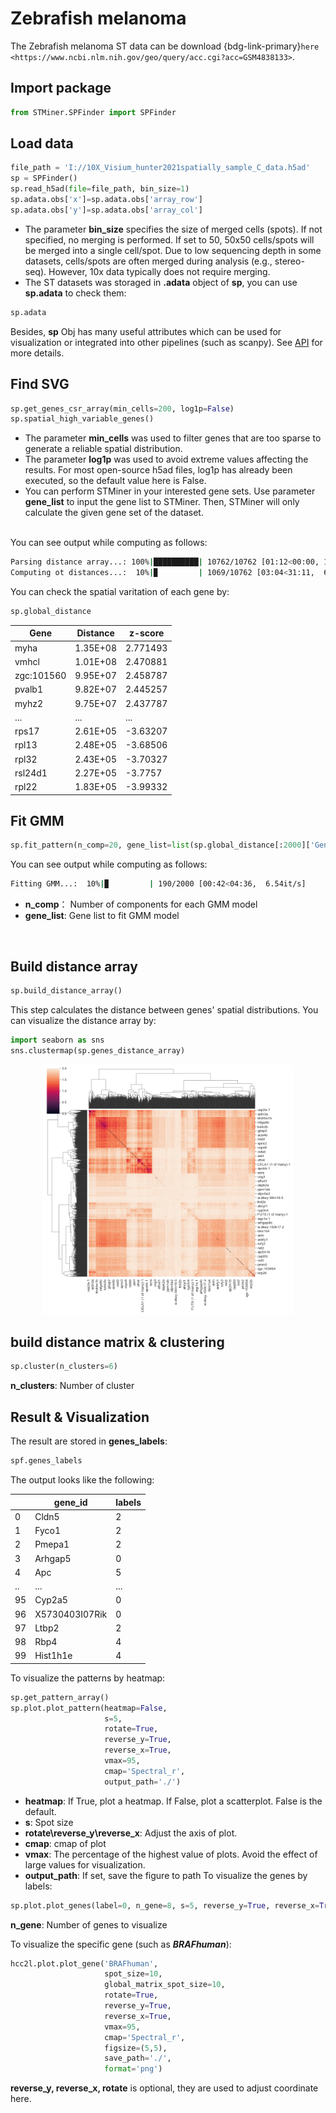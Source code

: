 # Zebrafish melanoma

The Zebrafish melanoma ST data can be download {bdg-link-primary}`here <https://www.ncbi.nlm.nih.gov/geo/query/acc.cgi?acc=GSM4838133>`.

## Import package

```python
from STMiner.SPFinder import SPFinder
```

## Load data

```python
file_path = 'I://10X_Visium_hunter2021spatially_sample_C_data.h5ad'
sp = SPFinder()
sp.read_h5ad(file=file_path, bin_size=1)
sp.adata.obs['x']=sp.adata.obs['array_row']
sp.adata.obs['y']=sp.adata.obs['array_col']
```

 - The parameter **bin_size** specifies the size of merged cells (spots). If not specified, no merging is performed. If set to 50, 50x50 cells/spots will be merged into a single cell/spot. Due to low sequencing depth in some datasets, cells/spots are often merged during analysis (e.g., stereo-seq). However, 10x data typically does not require merging.
 - The ST datasets was storaged in **.adata** object of **sp**, you can use **sp.adata** to check them:

```python
sp.adata
```

Besides, **sp** Obj has many useful attributes which can be used for visualization or integrated into other pipelines (such as scanpy). See [API](https://stminerdoc.readthedocs.io/en/latest/API/API.html) for more details.

## Find SVG

```python
sp.get_genes_csr_array(min_cells=200, log1p=False)
sp.spatial_high_variable_genes()
```
 - The parameter **min_cells** was used to filter genes that are too sparse to generate a reliable spatial distribution.
 - The parameter **log1p** was used to avoid extreme values affecting the results. For most open-source h5ad files, log1p has already been executed, so the default value here is False.
 - You can perform STMiner in your interested gene sets. Use parameter **gene_list** to input the gene list to STMiner. Then, STMiner will only calculate the given gene set of the dataset.
</br>
You can see output while computing as follows:

```bash
Parsing distance array...: 100%|██████████| 10762/10762 [01:12<00:00, 149.11it/s]
Computing ot distances...:  10%|▉         | 1069/10762 [03:04<31:11,  6.12it/s]  
```
You can check the spatial varitation of each gene by:

```python
sp.global_distance
```

| Gene       | Distance  | z-score   |
|------------|-----------|-----------|
| myha       | 1.35E+08  | 2.771493  |
| vmhcl      | 1.01E+08  | 2.470881  |
| zgc:101560 | 9.95E+07  | 2.458787  |
| pvalb1     | 9.82E+07  | 2.445257  |
| myhz2      | 9.75E+07  | 2.437787  |
| ...        | ...       | ...       |
| rps17      | 2.61E+05  | -3.63207  |
| rpl13      | 2.48E+05  | -3.68506  |
| rpl32      | 2.43E+05  | -3.70327  |
| rsl24d1    | 2.27E+05  | -3.7757   |
| rpl22      | 1.83E+05  | -3.99332  |


## Fit GMM

```python
sp.fit_pattern(n_comp=20, gene_list=list(sp.global_distance[:2000]['Gene']))
```

You can see output while computing as follows:

```bash
Fitting GMM...:  10%|▉         | 190/2000 [00:42<04:36,  6.54it/s] 
```

 - **n_comp**： Number of components for each GMM model
 - **gene_list**: Gene list to fit GMM model
</br>

## Build distance array

```python
sp.build_distance_array()
```
This step calculates the distance between genes' spatial distributions.
You can visualize the distance array by:

```python
import seaborn as sns
sns.clustermap(sp.genes_distance_array)
```

<div align=center><img src="../_static/heatmap.png" width = "400"/></div>

## build distance matrix & clustering

```python
sp.cluster(n_clusters=6)
```

**n_clusters**: Number of cluster

## Result & Visualization

The result are stored in **genes_labels**:

```python
spf.genes_labels
```

The output looks like the following:

|     | gene_id        | labels |
|-----|----------------|--------|
| 0   | Cldn5          | 2      |
| 1   | Fyco1          | 2      |
| 2   | Pmepa1         | 2      |
| 3   | Arhgap5        | 0      |
| 4   | Apc            | 5      |
| ..  | ...            | ...    |
| 95  | Cyp2a5         | 0      |
| 96  | X5730403I07Rik | 0      |
| 97  | Ltbp2          | 2      |
| 98  | Rbp4           | 4      |
| 99  | Hist1h1e       | 4      |

To visualize the patterns by heatmap:

```python
sp.get_pattern_array()
sp.plot.plot_pattern(heatmap=False,
                     s=5,
                     rotate=True,
                     reverse_y=True,
                     reverse_x=True,
                     vmax=95,
                     cmap='Spectral_r',
                     output_path='./')
```

 - **heatmap**: If True, plot a heatmap. If False, plot a scatterplot. False is the default.
 - **s**: Spot size 
 - **rotate\reverse_y\reverse_x**: Adjust the axis of plot.
 - **cmap**: cmap of plot
 - **vmax**: The percentage of the highest value of plots. Avoid the effect of large values for visualization.
 - **output_path**: If set, save the figure to path
To visualize the genes by labels:

```python
sp.plot.plot_genes(label=0, n_gene=8, s=5, reverse_y=True, reverse_x=True)
```

**n_gene**: Number of genes to visualize


To visualize the specific gene (such as ***BRAFhuman***):
```python
hcc2l.plot.plot_gene('BRAFhuman', 
                     spot_size=10,
                     global_matrix_spot_size=10,
                     rotate=True, 
                     reverse_y=True, 
                     reverse_x=True, 
                     vmax=95, 
                     cmap='Spectral_r',
                     figsize=(5,5),
                     save_path='./',
                     format='png')
```

**reverse_y, reverse_x, rotate** is optional, they are used to adjust coordinate here.
